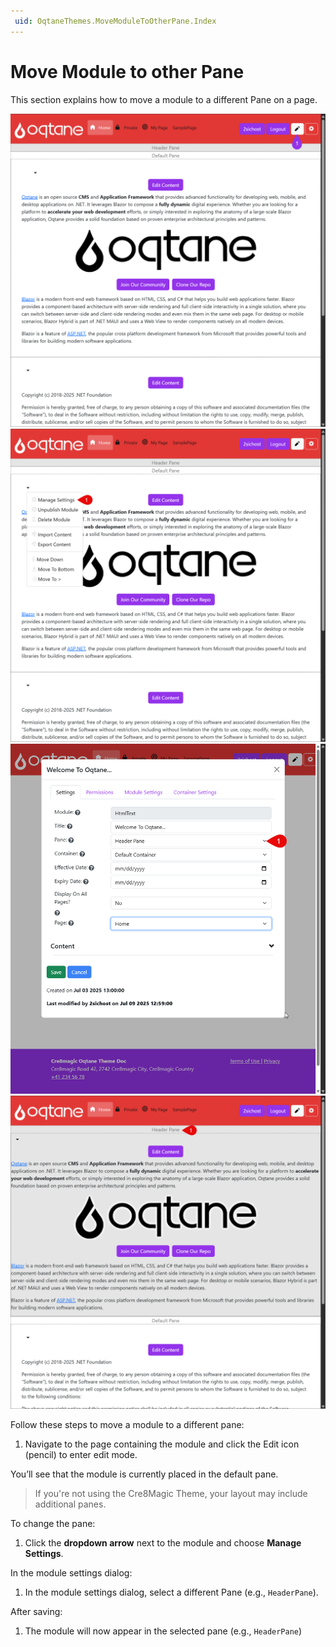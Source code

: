 ```yaml
---
 uid: OqtaneThemes.MoveModuleToOtherPane.Index
---
```


# Move Module to other Pane

This section explains how to move a module to a different Pane on a page.

<div gallery="gallery01">
  <img src="./assets/oqtane-setting-page_1.webp" data-caption="Open the page and enter edit mode">
  <img src="./assets/oqtane-setting-page_2.webp" data-caption="Open module dropdown and select Manage Settings">
  <img src="./assets/oqtane-setting-page-pane_2.webp" data-caption="Change the Pane">
  <img src="./assets/oqtane-setting-page-pane_3.webp" data-caption="After saving, see the module in the Header Pane">
</div>

Follow these steps to move a module to a different pane:

1. Navigate to the page containing the module and click the Edit icon (pencil) to enter edit mode.

You’ll see that the module is currently placed in the default pane.  
> If you're not using the Cre8Magic Theme, your layout may include additional panes.

To change the pane:

1. Click the **dropdown arrow** next to the module and choose **Manage Settings**.

In the module settings dialog:

1. In the module settings dialog, select a different Pane (e.g., `HeaderPane`).  

After saving:

1. The module will now appear in the selected pane (e.g., `HeaderPane`)